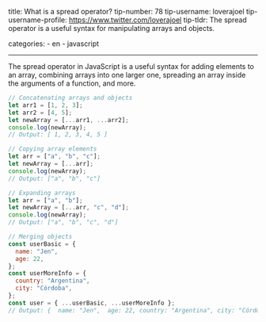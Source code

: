 title: What is a spread operator?
tip-number: 78
tip-username: loverajoel
tip-username-profile: https://www.twitter.com/loverajoel
tip-tldr: The spread operator is a useful syntax for manipulating arrays and objects.

categories: - en - javascript

---

The spread operator in JavaScript is a useful syntax for adding elements to an array, combining arrays into one larger one, spreading an array inside the arguments of a function, and more.

```js
// Concatenating arrays and objects
let arr1 = [1, 2, 3];
let arr2 = [4, 5];
let newArray = [...arr1, ...arr2];
console.log(newArray);
// Output: [ 1, 2, 3, 4, 5 ]

// Copying array elements
let arr = ["a", "b", "c"];
let newArray = [...arr];
console.log(newArray);
// Output: ["a", "b", "c"]

// Expanding arrays
let arr = ["a", "b"];
let newArray = [...arr, "c", "d"];
console.log(newArray);
// Output: ["a", "b", "c", "d"]

// Merging objects
const userBasic = {
  name: "Jen",
  age: 22,
};
const userMoreInfo = {
  country: "Argentina",
  city: "Córdoba",
};
const user = { ...userBasic, ...userMoreInfo };
// Output: {  name: "Jen",  age: 22, country: "Argentina", city: "Córdoba" }
```
